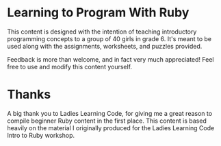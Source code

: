# Learning to Program With Ruby

This content is designed with the intention of teaching introductory programming concepts to a group of 40 girls in grade 6. 
It's meant to be used along with the assignments, worksheets, and puzzles provided.

Feedback is more than welcome, and in fact very much appreciated! Feel free to use and modify this content yourself.

# Thanks

A big thank you to Ladies Learning Code, for giving me a great reason to compile beginner Ruby content in the first place.
This content is based heavily on the material I originally produced for the Ladies Learning Code Intro to Ruby workshop. 